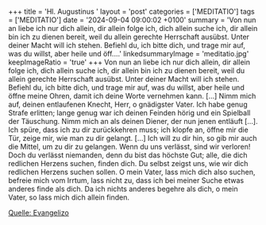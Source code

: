 +++
title = 'Hl. Augustinus  '
layout = 'post'
categories = ['MEDITATIO']
tags = ['MEDITATIO']
date = '2024-09-04 09:00:02 +0100'
summary = 'Von nun an liebe ich nur dich allein, dir allein folge ich, dich allein suche ich, dir allein bin ich zu dienen bereit, weil du allein gerechte Herrschaft ausübst. Unter deiner Macht will ich stehen. Befiehl du, ich bitte dich, und trage mir auf, was du willst, aber heile und öff....'
linkedsummaryImage = 'meditatio.jpg'
keepImageRatio = 'true'
+++
Von nun an liebe ich nur dich allein, dir allein folge ich, dich allein suche ich, dir allein bin ich zu dienen bereit, weil du allein gerechte Herrschaft ausübst. Unter deiner Macht will ich stehen. Befiehl du, ich bitte dich, und trage mir auf, was du willst, aber heile und öffne meine Ohren, damit ich deine Worte vernehmen kann.<!--more--> […]
Nimm mich auf, deinen entlaufenen Knecht, Herr, o gnädigster Vater. Ich habe genug Strafe erlitten; lange genug war ich deinen Feinden hörig und ein Spielball der Täuschung. Nimm mich an als deinen Diener, der nun jenen entläuft […]. Ich spüre, dass ich zu dir zurückkehren muss; ich klopfe an, öffne mir die Tür, zeige mir, wie man zu dir gelangt. […] Ich will zu dir hin, so gib mir auch die Mittel, um zu dir zu gelangen. Wenn du uns verlässt, sind wir verloren! Doch du verlässt niemanden, denn du bist das höchste Gut; alle, die dich redlichen Herzens suchen, finden dich. Du selbst zeigst uns, wie wir dich redlichen Herzens suchen sollen. O mein Vater, lass mich dich also suchen, befreie mich vom Irrtum, lass nicht zu, dass ich bei meiner Suche etwas anderes finde als dich. Da ich nichts anderes begehre als dich, o mein Vater, so lass mich dich allein finden.


[Quelle: Evangelizo](https://evangeliumtagfuertag.org/DE/gospel)
